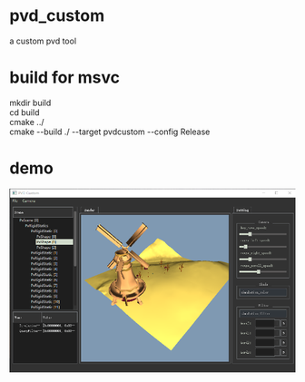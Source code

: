 # pvd_custom
a custom pvd tool

# build for msvc
mkdir build  
cd build  
cmake ../  
cmake --build ./  --target pvdcustom --config Release  

# demo
![avatar](https://github.com/StrongerSuperman/pvd_custom/blob/master/demo/demo.png)
